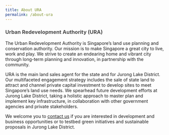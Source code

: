 ```yaml
---
title: About URA
permalink: /about-ura
---
```

<h3 style="color:#484848; font-weight:bold;">Urban Redevelopment Authority (URA)</h3>

The Urban Redevelopment Authority is Singapore’s land use planning and conservation authority. Our mission is to make Singapore a great city to live, work and play. We strive to create an endearing home and vibrant city through long-term planning and innovation, in partnership with the community. 

URA is the main land sales agent for the state and for Jurong Lake District. Our multifaceted engagement strategy includes the sale of state land to attract and channel private capital investment to develop sites to meet Singapore’s land use needs. We spearhead future development efforts at Jurong Lake District, taking a holistic approach to master plan and implement key infrastructure, in collaboration with other government agencies and private stakeholders.

We welcome you to  [contact us](/contact-us) if you are interested in development and business opportunities or to testbed green initiatives and sustainable proposals in Jurong Lake District.
